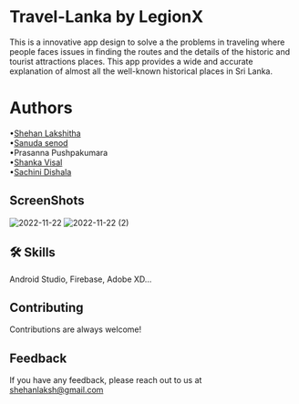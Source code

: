 # Travel-Lanka by <b> LegionX</b>
This is a innovative app design to solve a the problems in traveling where people faces issues in finding the routes and the details of the historic and tourist attractions places.
This app provides a wide and accurate explanation of almost all the well-known historical places in Sri Lanka.  

# Authors
•<a href=https://github.com/Shehan-lakshitha>Shehan Lakshitha</a>
<br>
•<a href=https://github.com/Sanuda3088>Sanuda senod</a>
<br>
•Prasanna Pushpakumara
<br>
•<a href=https://github.com/ShankaVisal>Shanka Visal</a>
<br>
•<a href=https://github.com/desi98>Sachini Dishala</a>


## ScreenShots
![2022-11-22](https://user-images.githubusercontent.com/90453471/203267118-9125971a-e7bb-4d88-a659-0aa32fe64d99.png)    ![2022-11-22 (2)](https://user-images.githubusercontent.com/90453471/203267236-a57414e7-9b7e-40c7-91ca-158370ad4b96.png)


## 🛠 Skills
Android Studio, Firebase, Adobe XD...


## Contributing

Contributions are always welcome!


## Feedback

If you have any feedback, please reach out to us at shehanlaksh@gmail.com

